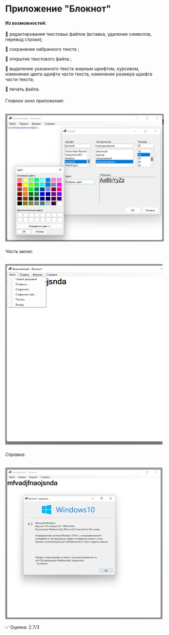 # Приложение "Блокнот"
#### Из возможностей:
:frog: редактирования текстовых файлов (вставка, удаление символов, перевод
строки);  
  
:frog: сохранение набранного текста ;  
  
:frog: открытие текстового файла ;  
  
:frog: выделение указанного текста жирным шрифтом, курсивом, изменение
цвета шрифта части текста, изменение размера шрифта части текста;  
  
:frog: печать файла.  
  
###### Главное окно приложения:
<img src="https://github.com/Leeiss/HomeWork_Notepad/blob/master/HomeWork_Notepad/Resources/%D0%BE%D1%81%D0%BD%D0%BE%D0%B2%D0%BD%D0%BE%D0%B5%20%D0%BE%D0%BA%D0%BD%D0%BE.png" alt="Основное окно" width="700"/>
  
###### Часть меню:
<img src="https://github.com/Leeiss/HomeWork_Notepad/blob/master/HomeWork_Notepad/Resources/%D0%9C%D0%B5%D0%BD%D1%8E.png" alt="Основное окно" width="500"/>
  
###### Справка:
<img src="https://github.com/Leeiss/HomeWork_Notepad/blob/master/HomeWork_Notepad/Resources/%D0%A1%D0%BF%D1%80%D0%B0%D0%B2%D0%BA%D0%B0%20(1).png" alt="Основное окно" width="500"/>  
  
:white_check_mark: Оценка: 2.7/3
